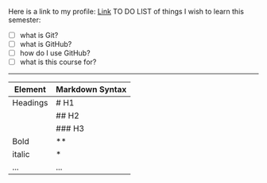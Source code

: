 Here is a link to my profile: [Link](https://github.com/noahmll)
TO DO LIST of things I wish to learn this semester:
  - [ ] what is Git?
  - [ ] what is GitHub?
  - [ ] how do I use GitHub?
  - [ ] what is this course for?
----------
| Element | Markdown Syntax |
| ----------- | ----------- |
| Headings | # H1 |
|  | ## H2 |
|  | ### H3 |
| Bold | ** |
| italic | * |
| ... | ... |

